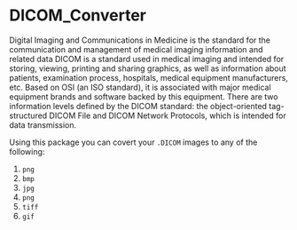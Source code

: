 # DICOM_Converter

Digital Imaging and Communications in Medicine is the standard for the communication and management of medical imaging information and related data
DICOM is a standard used in medical imaging and intended for storing, viewing, printing and sharing graphics, as well as 
information about patients, examination process, hospitals, medical equipment manufacturers, etc. 
Based on OSI (an ISO standard), it is associated with major medical equipment brands and software backed by this equipment. 
There are two information levels defined by the DICOM standard: the object-oriented tag-structured DICOM File 
and DICOM Network Protocols, which is intended for data transmission. 

Using this package you can covert your `.DICOM` images to any of the following: 

1. `png`
2. `bmp`
3. `jpg`
4. `png`
5. `tiff`
6. `gif`
 
